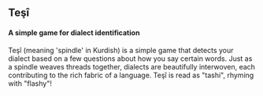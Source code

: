 ## Teşî
#### A simple game for dialect identification

Teşî (meaning 'spindle' in Kurdish) is a simple game that detects your dialect based on a few questions about how you say certain words. Just as a spindle weaves threads together, dialects are beautifully interwoven, each contributing to the rich fabric of a language. Teşî is read as "tashi", rhyming with "flashy"!